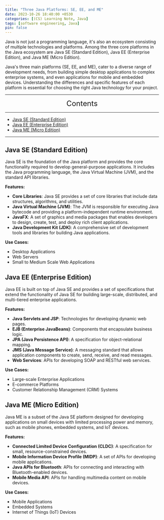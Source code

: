 ```yaml
---
title: "Three Java Platforms: SE, EE, and ME"
date: 2023-10-26 18:40:00 +0530
categories: [(CS) Learning Note, Java]
tags: [software engineering, Java]
pin: false
---
```



Java is not just a programming language, it's also an ecosystem consisting of multiple technologies and platforms. Among the three core platforms in the Java ecosystem are Java SE (Standard Edition), Java EE (Enterprise Edition), and Java ME (Micro Edition).

Java's three main platforms (SE, EE, and ME), cater to a diverse range of development needs, from building simple desktop applications to complex enterprise systems, and even applications for mobile and embedded devices. Understanding the differences and specific features of each platform is essential for choosing the right Java technology for your project.

---
<center><font size='5'> Contents </font></center>

---

<!-- TOC -->
  * [Java SE (Standard Edition)](#java-se-standard-edition)
  * [Java EE (Enterprise Edition)](#java-ee-enterprise-edition)
  * [Java ME (Micro Edition)](#java-me-micro-edition)
<!-- TOC -->

---

## Java SE (Standard Edition)

Java SE is the foundation of the Java platform and provides the core functionality required to develop general-purpose applications. It includes the Java programming language, the Java Virtual Machine (JVM), and the standard API libraries.

**Features:**
- **Core Libraries**: Java SE provides a set of core libraries that include data structures, algorithms, and utilities.
- **Java Virtual Machine (JVM)**: The JVM is responsible for executing Java bytecode and providing a platform-independent runtime environment.
- **JavaFX**: A set of graphics and media packages that enables developers to design, create, test, and deploy rich client applications.
- **Java Development Kit (JDK)**: A comprehensive set of development tools and libraries for building Java applications.

**Use Cases:**
- Desktop Applications
- Web Servers
- Small to Medium Scale Web Applications

## Java EE (Enterprise Edition)

Java EE is built on top of Java SE and provides a set of specifications that extend the functionality of Java SE for building large-scale, distributed, and multi-tiered enterprise applications.

**Features:**
- **Java Servlets and JSP**: Technologies for developing dynamic web pages.
- **EJB (Enterprise JavaBeans)**: Components that encapsulate business logic.
- **JPA (Java Persistence API)**: A specification for object-relational mapping.
- **JMS (Java Message Service)**: A messaging standard that allows application components to create, send, receive, and read messages.
- **Web Services**: APIs for developing SOAP and RESTful web services.

**Use Cases:**
- Large-scale Enterprise Applications
- E-commerce Platforms
- Customer Relationship Management (CRM) Systems

## Java ME (Micro Edition)

Java ME is a subset of the Java SE platform designed for developing applications on small devices with limited processing power and memory, such as mobile phones, embedded systems, and IoT devices.

**Features:**
- **Connected Limited Device Configuration (CLDC)**: A specification for small, resource-constrained devices.
- **Mobile Information Device Profile (MIDP)**: A set of APIs for developing mobile applications.
- **Java APIs for Bluetooth**: APIs for connecting and interacting with Bluetooth-enabled devices.
- **Mobile Media API**: APIs for handling multimedia content on mobile devices.

**Use Cases:**
- Mobile Applications
- Embedded Systems
- Internet of Things (IoT) Devices


